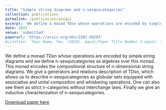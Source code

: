 ```yaml
---
title: "Simple string diagrams and n-sesquicategories"
collection: publications
permalink: /publication/sesqui
excerpt: 'We define a monad TDsn whose operations are encoded by simple string diagrams and we define n-sesquicategories as algebras over this monad. This monad encodes the compositional structure of n-dimensional string diagrams. We give a generators and relations description of TDsn, which allows us to describe n-sesquicategories as globular sets equipped with associative and unital composition and whiskering operations. One can also see them as strict n-categories without interchange laws. Finally we give an inductive characterization of n-sesquicategories.'
date: 2022
venue: 'submitted'
paperurl: 'https://arxiv.org/abs/2202.09293'
#citation: 'Your Name, You. (2010). &quot;Paper Title Number 2.&quot; <i>Journal 1</i>. 1(2).'
---
```

We define a monad TDsn whose operations are encoded by simple string diagrams and we define n-sesquicategories as algebras over this monad. This monad encodes the compositional structure of n-dimensional string diagrams. We give a generators and relations description of TDsn, which allows us to describe n-sesquicategories as globular sets equipped with associative and unital composition and whiskering operations. One can also see them as strict n-categories without interchange laws. Finally we give an inductive characterization of n-sesquicategories. 

[Download paper here](https://arxiv.org/abs/2202.09293)









